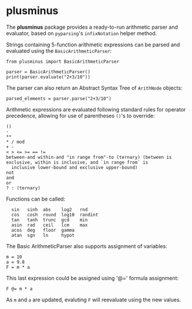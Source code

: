 # plusminus

The **plusminus** package provides a ready-to-run arithmetic parser and evaluator, based on `pyparsing`'s 
`infixNotation` helper method.

Strings containing 5-function arithmetic expressions can be parsed and evaluated using the `BasicArithmeticParser`:

    from plusminus import BasicArithmeticParser
    
    parser = BasicArithmeticParser()
    print(parser.evaluate("2+3/10"))

The parser can also return an Abstract Syntax Tree of `ArithNode` objects:

    parsed_elements = parser.parse("2+3/10")

Arithmetic expressions are evaluated following standard rules for operator precedence, allowing for use of parentheses `()`'s 
to override:

    ()
    -
    **
    * / mod
    + -
    < > <= >= == !=
    between-and within-and "in range from"-to (ternary) (between is exclusive, within is inclusive, and `in range from` is
      inclusive lower-bound and exclusive upper-bound)
    not
    and
    or
    ? : (ternary)

Functions can be called:

      sin   sinh  abs    log2   rnd
      cos   cosh  round  log10  randint
      tan   tanh  trunc  gcd    min
      asin  rad   ceil   lcm    max
      acos  deg   floor  gamma
      atan  sgn   ln     hypot


The Basic ArithmeticParser also supports assignment of variables:

    m = 10
    a = 9.8
    F = m * a

This last expression could be assigned using '@=' formula assignment:

    F @= m * a

As `m` and `a` are updated, evaluting `F` will reevaluate using the new values.

